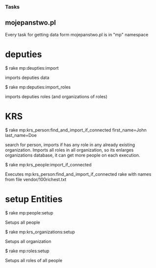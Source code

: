 ### Tasks

## mojepanstwo.pl

  Every task for getting data form mojepanstwo.pl is in "mp" namespace
  
# deputies

  $ rake mp:deupties:import
  
  imports deputies data
  
  $ rake mp:deputies:import_roles
  
  imports deputies roles (and organizations of roles)
  
# KRS

  $ rake mp:krs_person:find_and_import_if_connected first_name=John last_name=Doe
  
  search for person, imports if has any role in any already existing organization. 
  Imports all roles in all organization, so its enlarges organizations database, 
  it can get more people on each execution.
  
  $ rake mp:krs_people:import_if_connected
  
  Executes mp:krs_person:find_and_import_if_connected rake with names from file
  vendor/100richest.txt
  
# setup Entities

  $ rake mp:people:setup
  
  Setups all people
  
  $ rake mp:krs_organizations:setup
  
  Setups all organization
  
  $ rake mp:roles:setup
  
  Setups all roles of all people